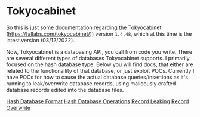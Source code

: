 # Tokyocabinet

So this is just some documentation regarding the Tokyocabinet (https://fallabs.com/tokyocabinet/)) version `1.4.48`, which at this time is the latest version (03/12/2022).

Now, Tokyocabinet is a databasing API, you call from code you write. There are several different types of databases Tokyocabinet supports. I primarily focused on the hash database type. Below you will find docs, that either are related to the functionallity of that database, or just exploit POCs. Currently I have POCs for how to cause the actual database queries/insertions as it's running to leak/overwrite database records, using malicously crafted database records edited into the database files.

[Hash Database Format](hashdb.md)
[Hash Database Operations](hashdb_operations.md)
[Record Leaking](pocs/record_leaking/readme.md)
[Record Overwrite](pocs/record_overwriting/readme.md)
